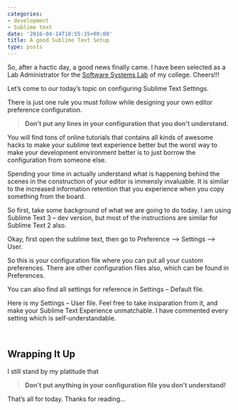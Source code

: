 ```yaml
---
categories:
- development
- Sublime text
date: '2016-04-14T10:55:35+00:00'
title: A good Sublime Text Setup
type: posts
---
```

So, after a hactic day, a good news finally came. I have been selected as a Lab Administrator for the <a href="https://www.facebook.com/sslnitc/" target="_blank">Software Systems Lab</a> of my college. Cheers!!!

Let&#8217;s come to our today&#8217;s topic on configuring Sublime Text Settings.

There is just one rule you must follow while designing your own editor preference configuration.

> **Don&#8217;t put any lines in your configuration that you don&#8217;t understand.**

You will find tons of online tutorials that contains all kinds of awesome hacks to make your sublime text experience better but the worst way to make your development environment better is to just borrow the configuration from someone else.

Spending your time in actually understand what is happening behind the scenes in the construction of your editor is immensly invaluable. It is similar to the increased information retention that you experience when you copy something from the board.

So first, take some background of what we are going to do today. I am using Sublime Text 3 &#8211; dev version, but most of the instructions are similar for Sublime Text 2 also.

Okay, first open the sublime text, then go to Preference &#8211;> Settings &#8211;> User.

So this is your configuration file where you can put all your custom preferences. There are other configuration files also, which can be found in Preferences.

You can also find all settings for reference in Settings &#8211; Default file.

Here is my Settings &#8211; User file. Feel free to take insiparation from it, and make your Sublime Text Experience unmatchable. I have commented every setting which is self-understandable.

<script src="https://gist.github.com/yashhere/dea6728f88865666c20ff1c35e90bd0e.js"></script>
<!--{{% gist dea6728f88865666c20ff1c35e90bd0e %}}-->

&nbsp;

## Wrapping It Up

I still stand by my platitude that

> **Don&#8217;t put anything in your configuration file you don&#8217;t understand!**

That&#8217;s all for today. Thanks for reading&#8230;
